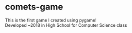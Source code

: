 # comets-game
This is the first game I created using pygame! <br /> 
Developed ~2018 in High School for Computer Science class 
